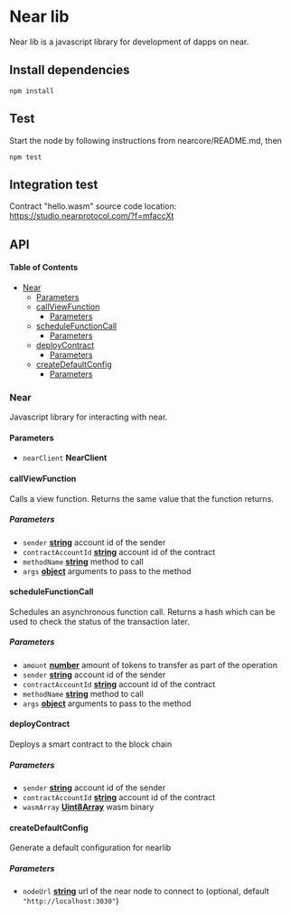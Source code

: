 # Near lib

Near lib is a javascript library for development of dapps on near.

## Install dependencies
```
npm install
```
## Test

Start the node by following instructions from nearcore/README.md, then
```
npm test
```
## Integration test

Contract "hello.wasm" source code location: <https://studio.nearprotocol.com/?f=mfaccXt>

## API

<!-- Generated by documentation.js. Update this documentation by updating the source code. -->

#### Table of Contents

-   [Near](#near)
    -   [Parameters](#parameters)
    -   [callViewFunction](#callviewfunction)
        -   [Parameters](#parameters-1)
    -   [scheduleFunctionCall](#schedulefunctioncall)
        -   [Parameters](#parameters-2)
    -   [deployContract](#deploycontract)
        -   [Parameters](#parameters-3)
    -   [createDefaultConfig](#createdefaultconfig)
        -   [Parameters](#parameters-4)

### Near

Javascript library for interacting with near.

#### Parameters

-   `nearClient` **NearClient**

#### callViewFunction

Calls a view function. Returns the same value that the function returns.

##### Parameters

-   `sender` **[string](https://developer.mozilla.org/docs/Web/JavaScript/Reference/Global_Objects/String)** account id of the sender
-   `contractAccountId` **[string](https://developer.mozilla.org/docs/Web/JavaScript/Reference/Global_Objects/String)** account id of the contract
-   `methodName` **[string](https://developer.mozilla.org/docs/Web/JavaScript/Reference/Global_Objects/String)** method to call
-   `args` **[object](https://developer.mozilla.org/docs/Web/JavaScript/Reference/Global_Objects/Object)** arguments to pass to the method

#### scheduleFunctionCall

Schedules an asynchronous function call. Returns a hash which can be used to
check the status of the transaction later.

##### Parameters

-   `amount` **[number](https://developer.mozilla.org/docs/Web/JavaScript/Reference/Global_Objects/Number)** amount of tokens to transfer as part of the operation
-   `sender` **[string](https://developer.mozilla.org/docs/Web/JavaScript/Reference/Global_Objects/String)** account id of the sender
-   `contractAccountId` **[string](https://developer.mozilla.org/docs/Web/JavaScript/Reference/Global_Objects/String)** account id of the contract
-   `methodName` **[string](https://developer.mozilla.org/docs/Web/JavaScript/Reference/Global_Objects/String)** method to call
-   `args` **[object](https://developer.mozilla.org/docs/Web/JavaScript/Reference/Global_Objects/Object)** arguments to pass to the method

#### deployContract

Deploys a smart contract to the block chain

##### Parameters

-   `sender` **[string](https://developer.mozilla.org/docs/Web/JavaScript/Reference/Global_Objects/String)** account id of the sender
-   `contractAccountId` **[string](https://developer.mozilla.org/docs/Web/JavaScript/Reference/Global_Objects/String)** account id of the contract
-   `wasmArray` **[Uint8Array](https://developer.mozilla.org/docs/Web/JavaScript/Reference/Global_Objects/Uint8Array)** wasm binary

#### createDefaultConfig

Generate a default configuration for nearlib

##### Parameters

-   `nodeUrl` **[string](https://developer.mozilla.org/docs/Web/JavaScript/Reference/Global_Objects/String)** url of the near node to connect to (optional, default `"http://localhost:3030"`)
